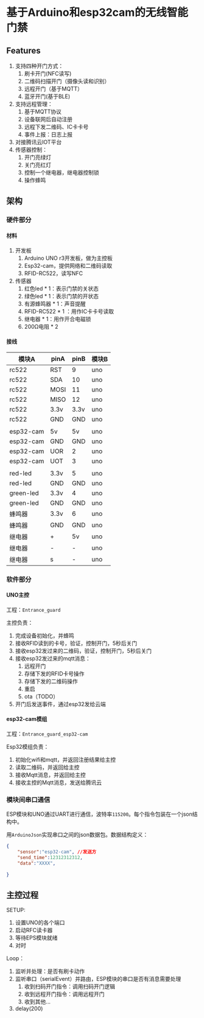 # 基于Arduino和esp32cam的无线智能门禁
## Features
1. 支持四种开门方式：
   1. 刷卡开门(NFC读写)
   2. 二维码扫描开门（摄像头读和识别）
   3. 远程开门（基于MQTT）
   4. 蓝牙开门(基于BLE)
2. 支持远程管理：
   1. 基于MQTT协议
   2. 设备联网后自动注册
   3. 远程下发二维码、IC卡卡号
   4. 事件上报：日志上报
3. 对接腾讯云IOT平台
4. 传感器控制：
   1. 开门亮绿灯
   2. 关门亮红灯
   3. 控制一个继电器，继电器控制锁
   4. 操作蜂鸣

## 架构
### 硬件部分
#### 材料
1. 开发板
   1. Arduino UNO r3开发板，做为主控板
   2. Esp32-cam，提供网络和二维码读取
   3. RFID-RC522，读写NFC
2. 传感器
   1. 红色led * 1：表示门禁的关状态
   2. 绿色led * 1：表示门禁的开状态
   3. 有源蜂鸣器 * 1：声音提醒
   4. RFID-RC522 * 1 ：用作IC卡卡号读取
   5. 继电器 * 1：用作开合电磁锁
   6. 200Ω电阻 * 2
#### 接线
|模块A|pinA|pinB|模块B
|---|---|---|---|
|rc522|RST|9|uno|
|rc522|SDA|10|uno|
|rc522|MOSI|11|uno|
|rc522|MISO|12|uno|
|rc522|3.3v|3.3v|uno|
|rc522|GND|GND|uno|
||||
|esp32-cam|5v|5v|uno|
|esp32-cam|GND|GND|uno|
|esp32-cam|UOR|2|uno|
|esp32-cam|UOT|3|uno|
||||
|red-led|3.3v|5|uno|
|red-led|GND|GND|uno|
|green-led|3.3v|4|uno|
|green-led|GND|GND|uno|
|蜂鸣器|3.3v|6|uno|
|蜂鸣器|GND|GND|uno|
|继电器| + | 5v |uno|
|继电器| - | - |uno|
|继电器| s | - |uno|

### 软件部分
#### UNO主控
工程：`Entrance_guard`

主控负责：
1. 完成设备初始化，并蜂鸣
2. 接收RFID读到的卡号，验证，控制开门，5秒后关门
3. 接收esp32发过来的二维码，验证，控制开门，5秒后关门
4. 接收esp32发过来的mqtt消息：
   1. 远程开门
   3. 存储下发的RFID卡号操作
   4. 存储下发的二维码操作
   6. 重启
   7. ota（TODO）
5. 开门后发送事件，通过esp32发给云端

#### esp32-cam模组
工程：`Entrance_guard_esp32-cam`

Esp32模组负责：
1. 初始化wifi和mqtt，并返回注册结果给主控
2. 读取二维码，并返回给主控
3. 接收Mqtt消息，并返回给主控
4. 接收主控的Mqtt消息，发送给腾讯云

### 模块间串口通信
ESP模块和UNO通过UART进行通信，波特率`115200`。每个指令包装在一个json结构中。

用`ArduinoJson`实现串口之间的json数据包。数据结构定义：
```json
{
    "sensor":"esp32-cam", //发送方
    "send_time":12312312312,
    "data":"XXXX",
    
}
```
## 主控过程
SETUP:
1. 设置UNO的各个端口
2. 启动RFC读卡器
3. 等待EPS模块就绪
4. 对时

Loop：

1. 监听并处理：是否有刷卡动作
2. 监听串口（serialEvent）并路由，ESP模块的串口是否有消息需要处理
   1. 收到扫码开门指令：调用扫码开门逻辑
   2. 收到远程开门指令：调用远程开门
   3. 收到其他...
3. delay(200)